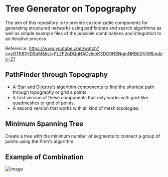 
# Tree Generator on Topography
The aim of this repository is to provide customizable components for generating structured networks using 
pathfinders and search algorithms as well as simple example files of the possible combinations and integration to an iterative process.

Reference:
https://www.youtube.com/watch?v=yOTK81HDSqM&list=PLZF2qDQgHACyldoK3DC9HSNgmNKBbDVlW&index=21

## PathFinder through Topography
- A-Star and Dijkstra's algorithm components to find the shortest path through topography or grid a points.
- A first version of these components that only works with grid-like quadmeshes or grid of points.
- A second version that works with all kind of mesh topologies.

## Minimum Spanning Tree
Create a tree with the minimum number of segments to connect a group of points using the Prim's algorithm. 

## Example of Combination

![Image](https://user-images.githubusercontent.com/43108465/222206433-2333188b-db2e-4e5d-a66c-7bdef1d5ed65.jpg)

